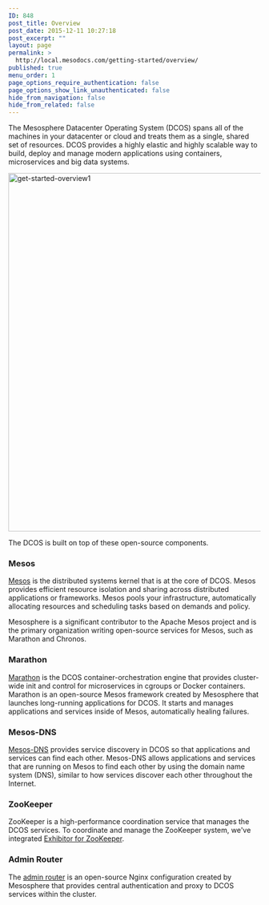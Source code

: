 ```yaml
---
ID: 848
post_title: Overview
post_date: 2015-12-11 10:27:18
post_excerpt: ""
layout: page
permalink: >
  http://local.mesodocs.com/getting-started/overview/
published: true
menu_order: 1
page_options_require_authentication: false
page_options_show_link_unauthenticated: false
hide_from_navigation: false
hide_from_related: false
---
```

The Mesosphere Datacenter Operating System (DCOS) spans all of the machines in your datacenter or cloud and treats them as a single, shared set of resources. DCOS provides a highly elastic and highly scalable way to build, deploy and manage modern applications using containers, microservices and big data systems.

<!-- DCOS is available in a Community Edition on supported cloud providers and a commercial Enterprise Edition that can be hosted on cloud providers, on-premise, or in a hybrid cloud configuration. -->

<a href="https://docs.mesosphere.com/wp-content/uploads/2015/12/get-started-overview1.jpg" rel="attachment wp-att-3006"><img src="https://docs.mesosphere.com/wp-content/uploads/2015/12/get-started-overview1.jpg" alt="get-started-overview1" width="914" height="716" class="alignnone size-full wp-image-3006" /></a>

The DCOS is built on top of these open-source components.

### Mesos

<a href="http://mesos.apache.org/" target="_blank">Mesos</a> is the distributed systems kernel that is at the core of DCOS. Mesos provides efficient resource isolation and sharing across distributed applications or frameworks. Mesos pools your infrastructure, automatically allocating resources and scheduling tasks based on demands and policy.

Mesosphere is a significant contributor to the Apache Mesos project and is the primary organization writing open-source services for Mesos, such as Marathon and Chronos.

### Marathon

<a href="http://mesosphere.github.io/marathon/" target="_blank">Marathon</a> is the DCOS container-orchestration engine that provides cluster-wide init and control for microservices in cgroups or Docker containers. Marathon is an open-source Mesos framework created by Mesosphere that launches long-running applications for DCOS. It starts and manages applications and services inside of Mesos, automatically healing failures.

### Mesos-DNS

<a href="https://github.com/mesosphere/mesos-dns" target="_blank">Mesos-DNS</a> provides service discovery in DCOS so that applications and services can find each other. Mesos-DNS allows applications and services that are running on Mesos to find each other by using the domain name system (DNS), similar to how services discover each other throughout the Internet.

### ZooKeeper

ZooKeeper is a high-performance coordination service that manages the DCOS services. To coordinate and manage the ZooKeeper system, we've integrated <a href="https://github.com/Netflix/exhibitor" target="_blank">Exhibitor for ZooKeeper</a>.

### Admin Router

The <a href="https://github.com/mesosphere/adminrouter-public" target="_blank">admin router</a> is an open-source Nginx configuration created by Mesosphere that provides central authentication and proxy to DCOS services within the cluster.